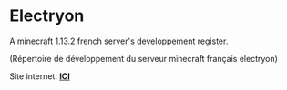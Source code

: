 # Electryon
A minecraft 1.13.2 french server's developpement register.

(Répertoire de développement du serveur minecraft français electryon)

Site internet:  [**ICI**](https://www.electryon-mc.fr)
